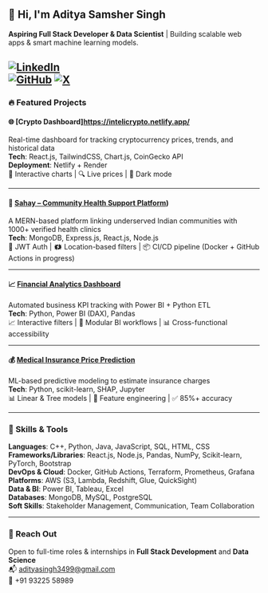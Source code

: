 ## 👋 Hi, I'm Aditya Samsher Singh

**Aspiring Full Stack Developer & Data Scientist** | Building scalable web apps & smart machine learning models.

[![LinkedIn](https://img.shields.io/badge/-LinkedIn-blue?style=flat&logo=linkedin&logoColor=white)](https://www.linkedin.com/in/aditya-singh-89b88418)  
[![GitHub](https://img.shields.io/badge/-GitHub-181717?style=flat&logo=github&logoColor=white)](https://github.com/Commanderadi)
[![X](https://img.shields.io/badge/X-@adityasingh3499-1DA1F2?style=flat&logo=twitter&logoColor=white)](https://x.com/adityasingh3499)
---

### 🔥 Featured Projects

#### 🌐 [Crypto Dashboard]https://intelicrypto.netlify.app/
Real-time dashboard for tracking cryptocurrency prices, trends, and historical data  
**Tech**: React.js, TailwindCSS, Chart.js, CoinGecko API  
**Deployment**: Netlify + Render  
🌟 Interactive charts | 🔍 Live prices | 🌙 Dark mode

---

#### 🏥 [Sahay – Community Health Support Platform](https://sahaycommunity.netlify.app/))
A MERN-based platform linking underserved Indian communities with 1000+ verified health clinics  
**Tech**: MongoDB, Express.js, React.js, Node.js  
🔐 JWT Auth | 🗱 Location-based filters | 📦 CI/CD pipeline (Docker + GitHub Actions in progress)

---

#### 📈 [Financial Analytics Dashboard](https://github.com/Commanderadi/Financial-Analytics-)
Automated business KPI tracking with Power BI + Python ETL  
**Tech**: Python, Power BI (DAX), Pandas  
📈 Interactive filters | 🧹 Modular BI workflows | 📊 Cross-functional accessibility

---

#### 💰 [Medical Insurance Price Prediction](https://github.com/Commanderadi/Insurance-Charge-Prediction)
ML-based predictive modeling to estimate insurance charges  
**Tech**: Python, scikit-learn, SHAP, Jupyter  
📊 Linear & Tree models | 🧠 Feature engineering | ✅ 85%+ accuracy

---

### 🧠 Skills & Tools

**Languages**: C++, Python, Java, JavaScript, SQL, HTML, CSS  
**Frameworks/Libraries**: React.js, Node.js, Pandas, NumPy, Scikit-learn, PyTorch, Bootstrap  
**DevOps & Cloud**: Docker, GitHub Actions, Terraform, Prometheus, Grafana  
**Platforms**: AWS (S3, Lambda, Redshift, Glue, QuickSight)  
**Data & BI**: Power BI, Tableau, Excel  
**Databases**: MongoDB, MySQL, PostgreSQL  
**Soft Skills**: Stakeholder Management, Communication, Team Collaboration  

---

### 📢 Reach Out

Open to full-time roles & internships in **Full Stack Development** and **Data Science**  
📬 adityasingh3499@gmail.com  
📱 +91 93225 58989
